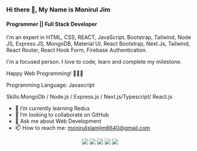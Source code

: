 ### Hi there 👋, My Name is Monirul Jim
#### Programmer || Full Stack Developer
I'm an expert in HTML, CSS, REACT, JavaScript, Bootstrap, Tailwind, Node JS, Express JS, MongoDB, Material UI, React Bootstrap, Next.Js, Tailwind, React Router, React Hook Form, Firebase Authentication.

I'm a focused person. I love to code, learn and complete my milestone.

Happy Web Programming! 🚀🚀🚀

Programming Language: Javascript

Skills:MongoDb / Node.js / Express.js / Next.js/Typescript/ React.js

- 🌱 I’m currently learning Redux 
- 👯 I’m looking to collaborate on GitHub 
- 💬 Ask me about Web Development 
- 📫 How to reach me: monirulislamjim6640@gmail.com 



<div align="center">

![](https://github-profile-summary-cards.vercel.app/api/cards/profile-details?username=Monirul-Jim&theme=dracula) 
![](https://github-profile-summary-cards.vercel.app/api/cards/repos-per-language?username=Monirul-Jim&theme=dracula) 
![](https://github-profile-summary-cards.vercel.app/api/cards/most-commit-language?username=Monirul-Jim&theme=dracula)
![](https://github-profile-summary-cards.vercel.app/api/cards/stats?username=Monirul-Jim&theme=dracula) 
![](https://github-profile-summary-cards.vercel.app/api/cards/productive-time?username=Monirul-Jim&theme=dracula) 

</div>
